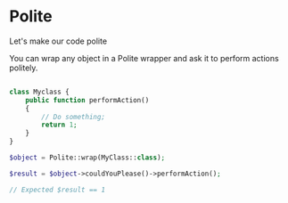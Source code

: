 # Polite
Let's make our code polite

You can wrap any object in a Polite wrapper and ask it to perform actions politely.

```php

class Myclass {
    public function performAction()
    {
        // Do something;
        return 1;
    }
}

$object = Polite::wrap(MyClass::class);

$result = $object->couldYouPlease()->performAction();

// Expected $result == 1
```
